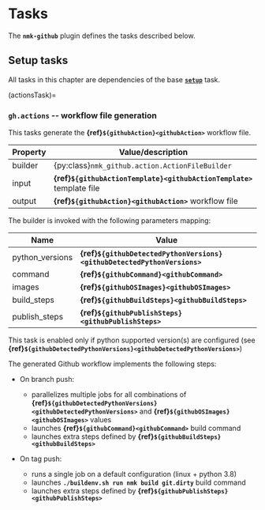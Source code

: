 # Tasks

The **`nmk-github`** plugin defines the tasks described below.

## Setup tasks

All tasks in this chapter are dependencies of the base [**`setup`**](https://nmk-base.readthedocs.io/en/stable/tasks.html#setup-task) task.

(actionsTask)=
### **`gh.actions`** -- workflow file generation

This tasks generate the **{ref}`${githubAction}<githubAction>`** workflow file.

| Property | Value/description |
|-         |-
| builder  | {py:class}`nmk_github.action.ActionFileBuilder`
| input    | **{ref}`${githubActionTemplate}<githubActionTemplate>`** template file
| output   | **{ref}`${githubAction}<githubAction>`** workflow file

The builder is invoked with the following parameters mapping:

| Name | Value |
|- |-
| python_versions | **{ref}`${githubDetectedPythonVersions}<githubDetectedPythonVersions>`**
| command | **{ref}`${githubCommand}<githubCommand>`**
| images | **{ref}`${githubOSImages}<githubOSImages>`**
| build_steps | **{ref}`${githubBuildSteps}<githubBuildSteps>`**
| publish_steps | **{ref}`${githubPublishSteps}<githubPublishSteps>`**

This task is enabled only if python supported version(s) are configured (see **{ref}`${githubDetectedPythonVersions}<githubDetectedPythonVersions>`**)

The generated Github workflow implements the following steps:

* On branch push:
    * parallelizes multiple jobs for all combinations of **{ref}`${githubDetectedPythonVersions}<githubDetectedPythonVersions>`** and **{ref}`${githubOSImages}<githubOSImages>`** values
    * launches **{ref}`${githubCommand}<githubCommand>`** build command
    * launches extra steps defined by **{ref}`${githubBuildSteps}<githubBuildSteps>`**

* On tag push:
    * runs a single job on a default configuration (linux + python 3.8)
    * launches **`./buildenv.sh run nmk build git.dirty`** build command
    * launches extra steps defined by **{ref}`${githubPublishSteps}<githubPublishSteps>`**
